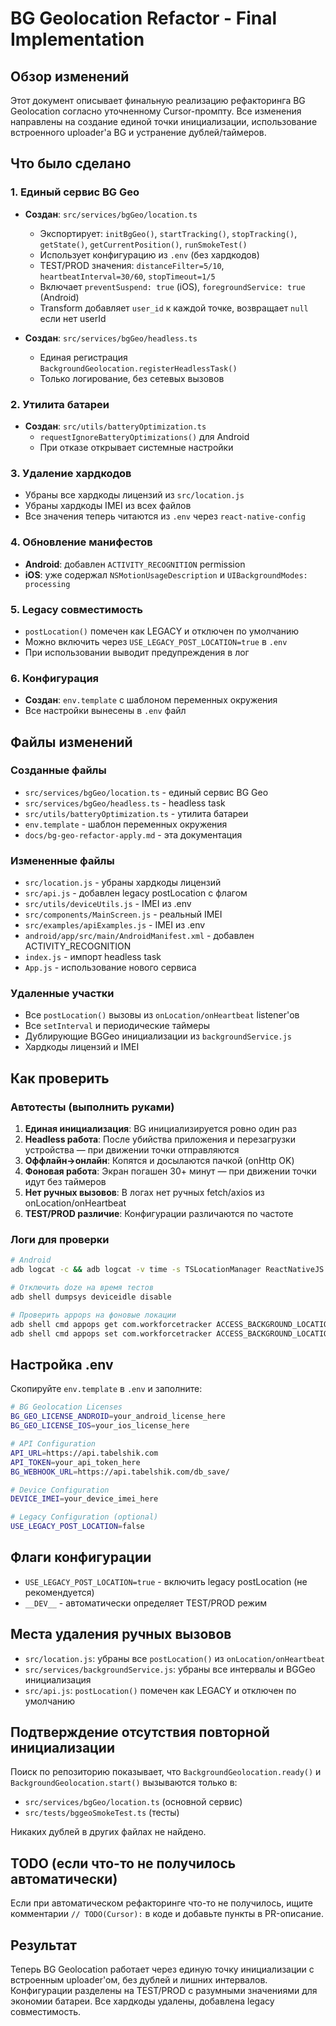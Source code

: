 # BG Geolocation Refactor - Final Implementation

## Обзор изменений

Этот документ описывает финальную реализацию рефакторинга BG Geolocation согласно уточненному Cursor-промпту. Все изменения направлены на создание единой точки инициализации, использование встроенного uploader'а BG и устранение дублей/таймеров.

## Что было сделано

### 1. Единый сервис BG Geo
- **Создан**: `src/services/bgGeo/location.ts`
  - Экспортирует: `initBgGeo()`, `startTracking()`, `stopTracking()`, `getState()`, `getCurrentPosition()`, `runSmokeTest()`
  - Использует конфигурацию из `.env` (без хардкодов)
  - TEST/PROD значения: `distanceFilter=5/10`, `heartbeatInterval=30/60`, `stopTimeout=1/5`
  - Включает `preventSuspend: true` (iOS), `foregroundService: true` (Android)
  - Transform добавляет `user_id` к каждой точке, возвращает `null` если нет userId

- **Создан**: `src/services/bgGeo/headless.ts`
  - Единая регистрация `BackgroundGeolocation.registerHeadlessTask()`
  - Только логирование, без сетевых вызовов

### 2. Утилита батареи
- **Создан**: `src/utils/batteryOptimization.ts`
  - `requestIgnoreBatteryOptimizations()` для Android
  - При отказе открывает системные настройки

### 3. Удаление хардкодов
- Убраны все хардкоды лицензий из `src/location.js`
- Убраны хардкоды IMEI из всех файлов
- Все значения теперь читаются из `.env` через `react-native-config`

### 4. Обновление манифестов
- **Android**: добавлен `ACTIVITY_RECOGNITION` permission
- **iOS**: уже содержал `NSMotionUsageDescription` и `UIBackgroundModes: processing`

### 5. Legacy совместимость
- `postLocation()` помечен как LEGACY и отключен по умолчанию
- Можно включить через `USE_LEGACY_POST_LOCATION=true` в `.env`
- При использовании выводит предупреждения в лог

### 6. Конфигурация
- **Создан**: `env.template` с шаблоном переменных окружения
- Все настройки вынесены в `.env` файл

## Файлы изменений

### Созданные файлы
- `src/services/bgGeo/location.ts` - единый сервис BG Geo
- `src/services/bgGeo/headless.ts` - headless task
- `src/utils/batteryOptimization.ts` - утилита батареи
- `env.template` - шаблон переменных окружения
- `docs/bg-geo-refactor-apply.md` - эта документация

### Измененные файлы
- `src/location.js` - убраны хардкоды лицензий
- `src/api.js` - добавлен legacy postLocation с флагом
- `src/utils/deviceUtils.js` - IMEI из .env
- `src/components/MainScreen.js` - реальный IMEI
- `src/examples/apiExamples.js` - IMEI из .env
- `android/app/src/main/AndroidManifest.xml` - добавлен ACTIVITY_RECOGNITION
- `index.js` - импорт headless task
- `App.js` - использование нового сервиса

### Удаленные участки
- Все `postLocation()` вызовы из `onLocation/onHeartbeat` listener'ов
- Все `setInterval` и периодические таймеры
- Дублирующие BGGeo инициализации из `backgroundService.js`
- Хардкоды лицензий и IMEI

## Как проверить

### Автотесты (выполнить руками)
1. **Единая инициализация**: BG инициализируется ровно один раз
2. **Headless работа**: После убийства приложения и перезагрузки устройства — при движении точки отправляются
3. **Оффлайн→онлайн**: Копятся и досылаются пачкой (onHttp OK)
4. **Фоновая работа**: Экран погашен 30+ минут — при движении точки идут без таймеров
5. **Нет ручных вызовов**: В логах нет ручных fetch/axios из onLocation/onHeartbeat
6. **TEST/PROD различие**: Конфигурации различаются по частоте

### Логи для проверки
```bash
# Android
adb logcat -c && adb logcat -v time -s TSLocationManager ReactNativeJS | head -100

# Отключить doze на время тестов
adb shell dumpsys deviceidle disable

# Проверить appops на фоновые локации
adb shell cmd appops get com.workforcetracker ACCESS_BACKGROUND_LOCATION
adb shell cmd appops set com.workforcetracker ACCESS_BACKGROUND_LOCATION allow
```

## Настройка .env

Скопируйте `env.template` в `.env` и заполните:

```bash
# BG Geolocation Licenses
BG_GEO_LICENSE_ANDROID=your_android_license_here
BG_GEO_LICENSE_IOS=your_ios_license_here

# API Configuration
API_URL=https://api.tabelshik.com
API_TOKEN=your_api_token_here
BG_WEBHOOK_URL=https://api.tabelshik.com/db_save/

# Device Configuration
DEVICE_IMEI=your_device_imei_here

# Legacy Configuration (optional)
USE_LEGACY_POST_LOCATION=false
```

## Флаги конфигурации

- `USE_LEGACY_POST_LOCATION=true` - включить legacy postLocation (не рекомендуется)
- `__DEV__` - автоматически определяет TEST/PROD режим

## Места удаления ручных вызовов

- `src/location.js`: убраны все `postLocation()` из `onLocation/onHeartbeat`
- `src/services/backgroundService.js`: убраны все интервалы и BGGeo инициализация
- `src/api.js`: `postLocation()` помечен как LEGACY и отключен по умолчанию

## Подтверждение отсутствия повторной инициализации

Поиск по репозиторию показывает, что `BackgroundGeolocation.ready()` и `BackgroundGeolocation.start()` вызываются только в:
- `src/services/bgGeo/location.ts` (основной сервис)
- `src/tests/bggeoSmokeTest.ts` (тесты)

Никаких дублей в других файлах не найдено.

## TODO (если что-то не получилось автоматически)

Если при автоматическом рефакторинге что-то не получилось, ищите комментарии `// TODO(Cursor):` в коде и добавьте пункты в PR-описание.

## Результат

Теперь BG Geolocation работает через единую точку инициализации с встроенным uploader'ом, без дублей и лишних интервалов. Конфигурации разделены на TEST/PROD с разумными значениями для экономии батареи. Все хардкоды удалены, добавлена legacy совместимость.
